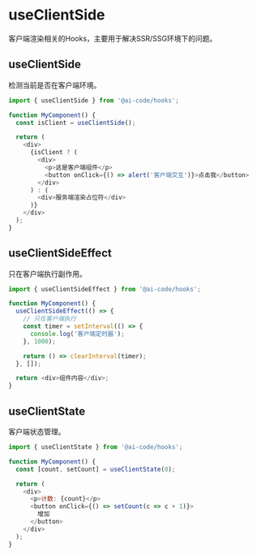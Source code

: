 # useClientSide

客户端渲染相关的Hooks，主要用于解决SSR/SSG环境下的问题。

## useClientSide

检测当前是否在客户端环境。

```javascript
import { useClientSide } from '@ai-code/hooks';

function MyComponent() {
  const isClient = useClientSide();

  return (
    <div>
      {isClient ? (
        <div>
          <p>这是客户端组件</p>
          <button onClick={() => alert('客户端交互')}>点击我</button>
        </div>
      ) : (
        <div>服务端渲染占位符</div>
      )}
    </div>
  );
}
```

## useClientSideEffect

只在客户端执行副作用。

```javascript
import { useClientSideEffect } from '@ai-code/hooks';

function MyComponent() {
  useClientSideEffect(() => {
    // 只在客户端执行
    const timer = setInterval(() => {
      console.log('客户端定时器');
    }, 1000);

    return () => clearInterval(timer);
  }, []);

  return <div>组件内容</div>;
}
```

## useClientState

客户端状态管理。

```javascript
import { useClientState } from '@ai-code/hooks';

function MyComponent() {
  const [count, setCount] = useClientState(0);

  return (
    <div>
      <p>计数: {count}</p>
      <button onClick={() => setCount(c => c + 1)}>
        增加
      </button>
    </div>
  );
}
``` 